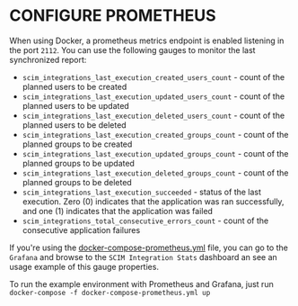 # CONFIGURE PROMETHEUS

When using Docker, a prometheus metrics endpoint is enabled listening in the port `2112`. You can use the following gauges to monitor the last synchronized report:

- `scim_integrations_last_execution_created_users_count` - count of the planned users to be created
- `scim_integrations_last_execution_updated_users_count` - count of the planned users to be updated
- `scim_integrations_last_execution_deleted_users_count` - count of the planned users to be deleted
- `scim_integrations_last_execution_created_groups_count` - count of the planned groups to be created
- `scim_integrations_last_execution_updated_groups_count` - count of the planned groups to be updated
- `scim_integrations_last_execution_deleted_groups_count` - count of the planned groups to be deleted
- `scim_integrations_last_execution_succeeded` - status of the last execution. Zero (0) indicates that the application was ran successfully, and one (1) indicates that the application was failed
- `scim_integrations_total_consecutive_errors_count` - count of the consecutive application failures

If you're using the [docker-compose-prometheus.yml](../docker-compose-prometheus.yml) file, you can go to the `Grafana` and browse to the `SCIM Integration Stats` dashboard an see an usage example of this gauge properties.

To run the example environment with Prometheus and Grafana, just run `docker-compose -f docker-compose-prometheus.yml up`
